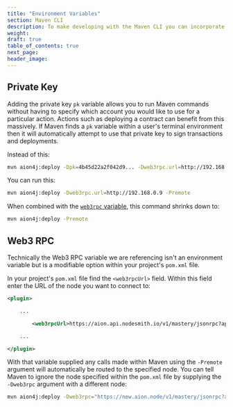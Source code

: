 ```yaml
---
title: "Environment Variables"
section: Maven CLI
description: To make developing with the Maven CLI you can incorporate environment variables into your workflow. The Aion plugin for Maven is configured to watch for certain variables. If it finds these variables then it skips repetitive steps in the smart contract workflow.
weight:
draft: true
table_of_contents: true
next_page: 
header_image:
---
```


## Private Key

Adding the private key `pk` variable allows you to run Maven commands without having to specify which account you would like to use for a particular action. Actions such as deploying a contract can benefit from this massively. If Maven finds a `pk` variable within a user's terminal environment then it will automatically attempt to use that private key to sign transactions and deployments.

Instead of this:

```bash
mvn aion4j:deploy -Dpk=4b45d22a2f042d9... -Dweb3rpc.url=http://192.168.0.9 -Premote
```

You can run this:

```bash
mvn aion4j:deploy -Dweb3rpc.url=http://192.168.0.9 -Premote
```

When combined with the [`web3rpc` variable](#web3-rpc), this command shrinks down to:

```bash
mvn aion4j:deploy -Premote
```

## Web3 RPC

Technically the Web3 RPC variable we are referencing isn't an environment variable but is a modifiable option within your project's `pom.xml` file.

In your project's `pom.xml` file find the `<web3rpcUrl>` field. Within this field enter the URL of the node you want to connect to:

```xml
<plugin>

    ...

        <web3rpcUrl>https://aion.api.nodesmith.io/v1/mastery/jsonrpc?apiKey=abcdef123456...</web3rpcUrl>

    ...

</plugin>
```

With that variable supplied any calls made within Maven using the `-Premote` argument will automatically be routed to the specified node. You can tell Maven to ignore the node specified within the `pom.xml` file by supplying the `-Dweb3rpc` argument with a different node:

```bash
mvn aion4j:deploy -Dweb3rpc="https://new.aion.node/v1/mastery/jsonrpc?apiKey=123456abcdef..." -Premote
```
